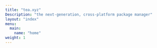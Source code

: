 ```yaml
---
title: "tea.xyz"
Description: "the next-generation, cross‐platform package manager"
layout: "index"
menu:
  main:
    name: "home"
weight: 1
---
```

